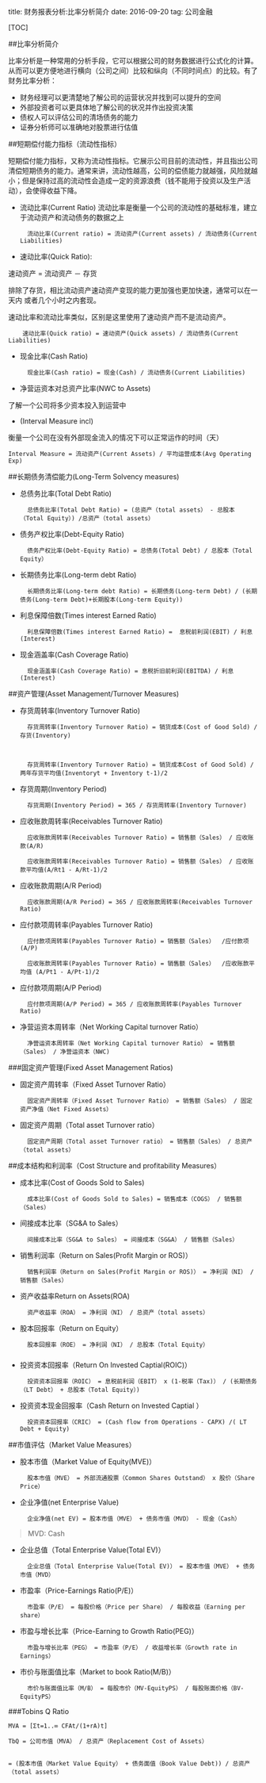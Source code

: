 title: 财务报表分析:比率分析简介
date: 2016-09-20
tag: 公司金融

[TOC]

<!--Sidebar-->

##比率分析简介

比率分析是一种常用的分析手段，它可以根据公司的财务数据进行公式化的计算。从而可以更方便地进行横向（公司之间）比较和纵向（不同时间点）的比较。有了财务比率分析：

- 财务经理可以更清楚地了解公司的运营状况并找到可以提升的空间
- 外部投资者可以更具体地了解公司的状况并作出投资决策
- 债权人可以评估公司的清场债务的能力
- 证券分析师可以准确地对股票进行估值


##短期偿付能力指标（流动性指标）

短期偿付能力指标，又称为流动性指标。它展示公司目前的流动性，并且指出公司清偿短期债务的能力。通常来讲，流动性越高，公司的偿债能力就越强，风险就越小；但是保持过高的流动性会造成一定的资源浪费（钱不能用于投资以及生产活动），会使得收益下降。

- 流动比率(Current Ratio)
流动比率是衡量一个公司的流动性的基础标准，建立于流动资产和流动债务的数据之上

		流动比率(Current ratio) = 流动资产(Current assets) / 流动债务(Current Liabilities)

- 速动比率(Quick Ratio): 
	
速动资产 = 流动资产 － 存货

排除了存货，相比流动资产速动资产变现的能力更加强也更加快速，通常可以在一天内 或者几个小时之内套现。

速动比率和流动比率类似，区别是这里使用了速动资产而不是流动资产。
	
		速动比率(Quick ratio) = 速动资产(Quick assets) / 流动债务(Current Liabilities)


<!--More-->

- 现金比率(Cash Ratio)

		现金比率(Cash ratio) = 现金(Cash) / 流动债务(Current Liabilities)

- 净营运资本对总资产比率(NWC to Assets)

了解一个公司将多少资本投入到运营中

- (Interval Measure incl)

衡量一个公司在没有外部现金流入的情况下可以正常运作的时间（天）

	Interval Measure = 流动资产(Current Assets) / 平均运营成本(Avg Operating Exp)
<!--也可以写作
	
	Interval Measure = 流动资产(Current Assets) / [销售总额(Sales) - 息税折旧摊销前利润(EBITDA) + 税(Tax) + 利息(Int))/365]
- (Interval Measure incl. interest)-->











##长期债务清偿能力(Long-Term Solvency measures)

- 总债务比率(Total Debt Ratio)
	
		总债务比率(Total Debt Ratio) = (总资产（total assets） - 总股本（Total Equity）) /总资产（total assets）

- 债务产权比率(Debt-Equity Ratio)
    
		债务产权比率(Debt-Equity Ratio) = 总债务(Total Debt) / 总股本（Total Equity）

- 长期债务比率(Long-term debt Ratio)

    	长期债务比率(Long-term debt Ratio) = 长期债务(Long-term Debt) / (长期债务(Long-term Debt)+长期股本(Long-term Equity))

- 利息保障倍数(Times interest Earned Ratio)
    
		利息保障倍数(Times interest Earned Ratio) =  息税前利润(EBIT) / 利息(Interest)

- 现金涵盖率(Cash Coverage Ratio)

    	现金涵盖率(Cash Coverage Ratio) = 息税折旧前利润(EBITDA) / 利息(Interest)
    
    
##资产管理(Asset Management/Turnover Measures)



- 存货周转率(Inventory Turnover Ratio)

    	存货周转率(Inventory Turnover Ratio) = 销货成本(Cost of Good Sold) / 存货(Inventory)

    

    	存货周转率(Inventory Turnover Ratio) = 销货成本Cost of Good Sold) / 两年存货平均值(Inventoryt + Inventory t-1)/2

- 存货周期(Inventory Period)

    	存货周期(Inventory Period) = 365 / 存货周转率(Inventory Turnover)
    

- 应收账款周转率(Receivables Turnover Ratio)

    	应收账款周转率(Receivables Turnover Ratio) = 销售额（Sales） / 应收账款(A/R)
    
    	应收账款周转率(Receivables Turnover Ratio) = 销售额（Sales） / 应收账款平均值(A/Rt1 - A/Rt-1)/2

- 应收账款周期(A/R Period)

    	应收账款周期(A/R Period) = 365 / 应收账款周转率(Receivables Turnover Ratio)
    
- 应付款项周转率(Payables Turnover Ratio)

    	应付款项周转率(Payables Turnover Ratio) = 销售额（Sales）  /应付款项 (A/P)
    
    	应收账款周转率(Payables Turnover Ratio) = 销售额（Sales）  /应收账款平均值 (A/Pt1 - A/Pt-1)/2
    
- 应付款项周期(A/P Period)

    	应付款项周期(A/P Period) = 365 / 应收账款周转率(Payables Turnover Ratio)

- 净营运资本周转率（Net Working Capital turnover Ratio）

		净营运资本周转率（Net Working Capital turnover Ratio） = 销售额（Sales） / 净营运资本（NWC)

###固定资产管理(Fixed Asset Management Ratios)

- 固定资产周转率（Fixed Asset Turnover Ratio） 

		固定资产周转率（Fixed Asset Turnover Ratio） = 销售额（Sales） / 固定资产净值（Net Fixed Assets）

- 固定资产周期（Total asset Turnover ratio）
	
		固定资产周期（Total asset Turnover ratio） = 销售额（Sales） / 总资产（total assets）

  
##成本结构和利润率（Cost Structure and profitability Measures）

- 成本比率(Cost of Goods Sold to Sales)

		成本比率(Cost of Goods Sold to Sales) = 销售成本（COGS） / 销售额（Sales）

- 间接成本比率（SG&A to Sales）

		间接成本比率（SG&A to Sales） = 间接成本（SG&A） / 销售额（Sales）

- 销售利润率（Return on Sales(Profit Margin or ROS)）

	 	销售利润率（Return on Sales(Profit Margin or ROS)） = 净利润（NI） / 销售额（Sales）

- 资产收益率Return on Assets(ROA)

		资产收益率（ROA） = 净利润（NI） / 总资产（total assets）

- 股本回报率（Return on Equity）

		股本回报率（ROE） = 净利润（NI） / 总股本（Total Equity）

###

- 投资资本回报率（Return On Invested Captial(ROIC)）

		投资资本回报率（ROIC） = 息税前利润（EBIT） x (1-税率（Tax)） / (长期债务（LT Debt） + 总股本（Total Equity）)

- 投资资本现金回报率（Cash Return on Invested Captial ）

		投资资本回报率（CRIC） = (Cash flow from Operations - CAPX) /( LT Debt + Equity)



##市值评估（Market Value Measures）

- 股本市值（Market Value of Equity(MVE)）

		股本市值（MVE） = 外部流通股票（Common Shares Outstand） x 股价（Share Price）

- 企业净值(net Enterprise Value)

		企业净值(net EV) = 股本市值（MVE） + 债务市值（MVD） - 现金（Cash）

>MVD:
>Cash

- 企业总值（Total Enterprise Value(Total EV)）

		企业总值（Total Enterprise Value(Total EV)） = 股本市值（MVE） + 债务市值（MVD）

<!--- EV/Sales

	Ev to sales = EV /Sales

- EV/EBITDA

- P/S

	P/S = Price per share / Sales Per Share-->

- 市盈率（Price-Earnings Ratio(P/E)）

		市盈率（P/E） = 每股价格（Price per Share） / 每股收益（Earning per share）

- 市盈与增长比率（Price-Earning to Growth Ratio(PEG)）

		市盈与增长比率（PEG） = 市盈率（P/E） / 收益增长率（Growth rate in Earnings）

- 市价与账面值比率（Market to book Ratio(M/B)）

		市价与账面值比率（M/B） = 每股市价（MV-EquityPS） / 每股账面价格（BV-EquityPS）


###Tobins Q Ratio

	MVA = [Σt=1..∞ CFAt/(1+rA)t]

	TbQ = 公司市值（MVA） / 总资产（Replacement Cost of Assets）


	= (股本市值（Market Value Equity） + 债务面值（Book Value Debt)) / 总资产（total assets）




